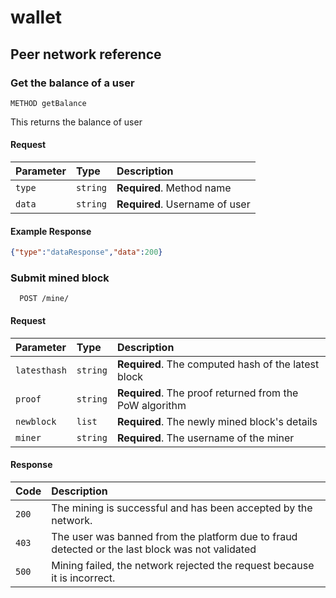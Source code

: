 # wallet

## Peer network reference

### Get the balance of a user

```https
METHOD getBalance
```
This returns the balance of user
#### Request
| Parameter | Type     | Description                       |
| :-------- | :------- | :-------------------------------- |
| `type` | `string` | **Required**. Method name |
| `data` | `string` | **Required**. Username of user |
#### Example Response
```json
{"type":"dataResponse","data":200}
```
### Submit mined block

```https
  POST /mine/
```
#### Request
| Parameter | Type     | Description                       |
| :-------- | :------- | :-------------------------------- |
| `latesthash` | `string` | **Required**. The computed hash of the latest block |
| `proof` | `string` | **Required**. The proof returned from the PoW algorithm |
| `newblock` | `list` | **Required**. The newly mined block's details |
| `miner` | `string` | **Required**. The username of the miner |

#### Response
| Code | Description                       |
| :-------- | :-------------------------------- |
| `200` | The mining is successful and has been accepted by the network. |
| `403` | The user was banned from the platform due to fraud detected or the last block was not validated |
| `500` | Mining failed, the network rejected the request because it is incorrect. |
